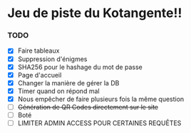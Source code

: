# Jeu de piste du Kotangente!!

### TODO
- [x] Faire tableaux
- [x] Suppression d'énigmes
- [x] SHA256 pour le hashage du mot de passe
- [x] Page d'accueil
- [x] Changer la manière de gérer la DB
- [x] Timer quand on répond mal
- [x] Nous empêcher de faire plusieurs fois la même question
- [ ] ~~Génération de QR Codes directement sur le site~~
- [ ] Boté
- [ ] LIMITER ADMIN ACCESS POUR CERTAINES REQUÊTES
